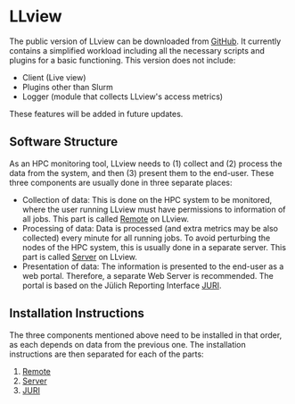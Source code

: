 # LLview

The public version of LLview can be downloaded from [GitHub](https://github.com/FZJ-JSC/LLview).
It currently contains a simplified workload including all the necessary
scripts and plugins for a basic functioning. This version does not include:

- Client (Live view)
- Plugins other than Slurm
- Logger (module that collects LLview's access metrics)

These features will be added in future updates.

## Software Structure

As an HPC monitoring tool, LLview needs to (1) collect and (2) process the data from the system, and then (3) present them to the end-user.
These three components are usually done in three separate places:

- Collection of data: This is done on the HPC system to be monitored, where the user running LLview must have permissions to information of all jobs. This part is called [Remote](remote_about.md) on LLview.
- Processing of data: Data is processed (and extra metrics may be also collected) every minute for all running jobs. To avoid perturbing the nodes of the HPC system, this is usually done in a separate server. This part is called [Server](server_about.md) on LLview.
- Presentation of data: The information is presented to the end-user as a web portal. Therefore, a separate Web Server is recommended. The portal is based on the Jülich Reporting Interface [JURI](juri_about.md).

## Installation Instructions

The three components mentioned above need to be installed in that order, as each depends on data from the previous one.
The installation instructions are then separated for each of the parts:

1. [Remote](remote_install.md)
2. [Server](server_install.md)
3. [JURI](juri_install.md)
